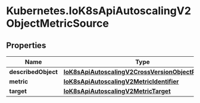 # Kubernetes.IoK8sApiAutoscalingV2ObjectMetricSource

## Properties

Name | Type | Description | Notes
------------ | ------------- | ------------- | -------------
**describedObject** | [**IoK8sApiAutoscalingV2CrossVersionObjectReference**](IoK8sApiAutoscalingV2CrossVersionObjectReference.md) |  | 
**metric** | [**IoK8sApiAutoscalingV2MetricIdentifier**](IoK8sApiAutoscalingV2MetricIdentifier.md) |  | 
**target** | [**IoK8sApiAutoscalingV2MetricTarget**](IoK8sApiAutoscalingV2MetricTarget.md) |  | 


